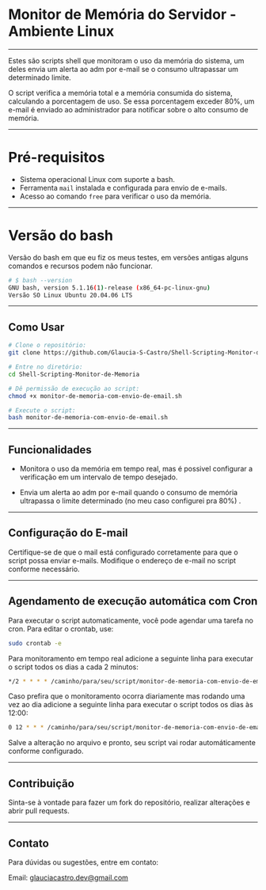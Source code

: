 # Monitor de Memória do Servidor - Ambiente Linux
------

Estes são scripts shell que monitoram o uso da memória do sistema, um deles envia um alerta ao adm por e-mail se o consumo ultrapassar um determinado limite.


O script verifica a memória total e a memória consumida do sistema, calculando a porcentagem de uso. Se essa porcentagem exceder 80%, um e-mail é enviado ao administrador para notificar sobre o alto consumo de memória.

------
# Pré-requisitos

- Sistema operacional Linux com suporte a bash.
- Ferramenta `mail` instalada e configurada para envio de e-mails.
- Acesso ao comando `free` para verificar o uso da memória.

------
# Versão do bash

Versão do bash em que eu fiz os meus testes, em versões antigas alguns comandos e recursos podem não funcionar.

```bash
# $ bash --version
GNU bash, version 5.1.16(1)-release (x86_64-pc-linux-gnu)
Versão SO Linux Ubuntu 20.04.06 LTS
```
-----

## Como Usar
```bash
# Clone o repositório:
git clone https://github.com/Glaucia-S-Castro/Shell-Scripting-Monitor-de-Memoria.git

# Entre no diretório:  
cd Shell-Scripting-Monitor-de-Memoria

# Dê permissão de execução ao script:
chmod +x monitor-de-memoria-com-envio-de-email.sh

# Execute o script:
bash monitor-de-memoria-com-envio-de-email.sh
```
-------

## Funcionalidades

- Monitora o uso da memória em tempo real, mas é possivel configurar a verificação em um intervalo de tempo desejado.

- Envia um alerta ao adm por e-mail quando o consumo de memória ultrapassa o limite determinado (no meu caso configurei pra 80%) .

------

## Configuração do E-mail

Certifique-se de que o mail está configurado corretamente para que o script possa enviar e-mails. Modifique o endereço de e-mail no script conforme necessário.

--------
## Agendamento de execução automática com Cron

Para executar o script automaticamente, você pode agendar uma tarefa no cron. Para editar o crontab, use:

```bash
sudo crontab -e
```
Para monitoramento em tempo real adicione a seguinte linha para executar o script todos os dias a cada 2 minutos:

```bash
*/2 * * * * /caminho/para/seu/script/monitor-de-memoria-com-envio-de-email.sh
```
Caso prefira que o monitoramento ocorra diariamente mas rodando uma vez ao dia adicione a seguinte linha para executar o script todos os dias às 12:00:

```bash
0 12 * * * /caminho/para/seu/script/monitor-de-memoria-com-envio-de-email.sh
```
Salve a alteração no arquivo e pronto, seu script vai rodar automáticamente conforme configurado.

-------
## Contribuição
Sinta-se à vontade para fazer um fork do repositório, realizar alterações e abrir pull requests.

-------

## Contato
Para dúvidas ou sugestões, entre em contato:

Email: glauciacastro.dev@gmail.com
